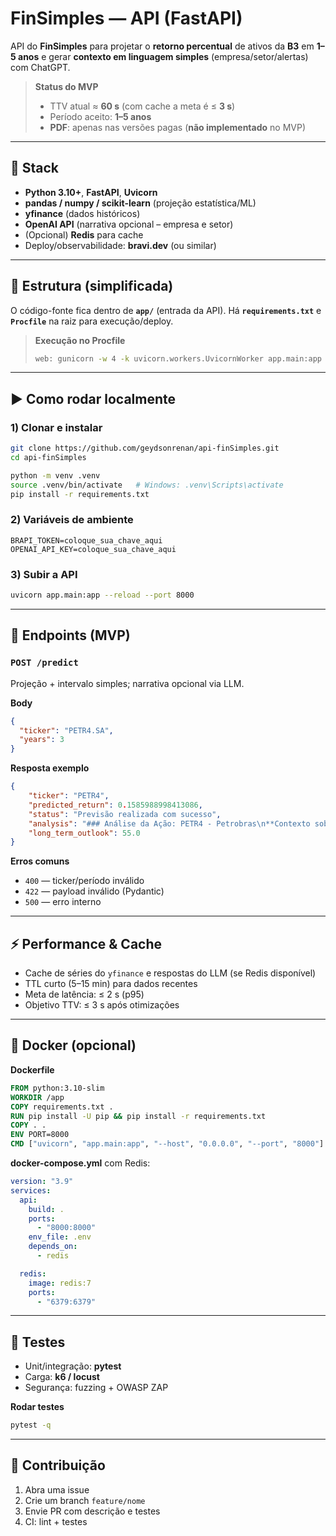 # FinSimples — API (FastAPI)

API do **FinSimples** para projetar o **retorno percentual** de ativos da **B3** em **1–5 anos** e gerar **contexto em linguagem simples** (empresa/setor/alertas) com ChatGPT.

> **Status do MVP**
>
> * TTV atual ≈ **60 s** (com cache a meta é ≤ **3 s**)
> * Período aceito: **1–5 anos**
> * **PDF**: apenas nas versões pagas (**não implementado** no MVP)

---

## 🔧 Stack

* **Python 3.10+**, **FastAPI**, **Uvicorn**
* **pandas / numpy / scikit-learn** (projeção estatística/ML)
* **yfinance** (dados históricos)
* **OpenAI API** (narrativa opcional – empresa e setor)
* (Opcional) **Redis** para cache
* Deploy/observabilidade: **bravi.dev** (ou similar)

---

## 📁 Estrutura (simplificada)

O código-fonte fica dentro de **`app/`** (entrada da API).
Há **`requirements.txt`** e **`Procfile`** na raiz para execução/deploy.

> **Execução no Procfile**
>
> ```bash
> web: gunicorn -w 4 -k uvicorn.workers.UvicornWorker app.main:app
> ```

---

## ▶️ Como rodar localmente

### 1) Clonar e instalar

```bash
git clone https://github.com/geydsonrenan/api-finSimples.git
cd api-finSimples

python -m venv .venv
source .venv/bin/activate   # Windows: .venv\Scripts\activate
pip install -r requirements.txt
```

### 2) Variáveis de ambiente

```env
BRAPI_TOKEN=coloque_sua_chave_aqui
OPENAI_API_KEY=coloque_sua_chave_aqui
```

### 3) Subir a API

```bash
uvicorn app.main:app --reload --port 8000
```

---

## 🔌 Endpoints (MVP)

### `POST /predict`

Projeção + intervalo simples; narrativa opcional via LLM.

**Body**

```json
{
  "ticker": "PETR4.SA",
  "years": 3
}
```

**Resposta exemplo**

```json
{
    "ticker": "PETR4",
    "predicted_return": 0.1585988998413086,
    "status": "Previsão realizada com sucesso",
    "analysis": "### Análise da Ação: PETR4 - Petrobras\n**Contexto sobre a empresa**\nA Petrobras é a maior empresa de petróleo e gás do Brasil, atuando no setor de energia há mais de 60 anos. Ela é responsável por grande parte da produção, refino e distribuição de combustíveis fósseis no país, sendo uma das líderes do setor na América Latina.\n**Explicação do Resultado:**\nO indicador P/L em torno de 8,6 sugere que a ação está sendo negociada a múltiplos razoáveis em relação ao seu lucro, o que pode indicar uma certa atratividade de preço. A previsão de retorno anual de 15,86% é elevada, mas é importante destacar que o setor de energia, especialmente petróleo, é exposto a volatilidade de preços internacionais e riscos políticos no Brasil. Como analista conservador, considero difícil manter retornos tão altos de forma sustentável, especialmente em um setor tradicionalmente estável, mas sujeito a ciclos econômicos e mudanças regulatórias. Portanto, a projeção deve ser ajustada para refletir um cenário mais realista ao longo de cinco anos.\n**Prós de Investir:**\n- Forte presença de mercado e liderança no setor de energia.\n- Potencial de bons dividendos devido à lucratividade da empresa.\n**Contras de Investir:**\n- Alta exposição a riscos regulatórios e políticos no Brasil.\n- Forte dependência de preços internacionais do petróleo, que são voláteis.",
    "long_term_outlook": 55.0
}
```

**Erros comuns**

* `400` — ticker/período inválido
* `422` — payload inválido (Pydantic)
* `500` — erro interno

---

## ⚡ Performance & Cache

* Cache de séries do `yfinance` e respostas do LLM (se Redis disponível)
* TTL curto (5–15 min) para dados recentes
* Meta de latência: ≤ 2 s (p95)
* Objetivo TTV: ≤ 3 s após otimizações

---

## 🐳 Docker (opcional)

**Dockerfile**

```dockerfile
FROM python:3.10-slim
WORKDIR /app
COPY requirements.txt .
RUN pip install -U pip && pip install -r requirements.txt
COPY . .
ENV PORT=8000
CMD ["uvicorn", "app.main:app", "--host", "0.0.0.0", "--port", "8000"]
```

**docker-compose.yml** com Redis:

```yaml
version: "3.9"
services:
  api:
    build: .
    ports:
      - "8000:8000"
    env_file: .env
    depends_on:
      - redis

  redis:
    image: redis:7
    ports:
      - "6379:6379"
```

---

## 🧪 Testes

* Unit/integração: **pytest**
* Carga: **k6 / locust**
* Segurança: fuzzing + OWASP ZAP

**Rodar testes**

```bash
pytest -q
```

---

## 🤝 Contribuição

1. Abra uma issue
2. Crie um branch `feature/nome`
3. Envie PR com descrição e testes
4. CI: lint + testes

